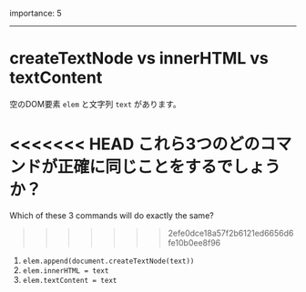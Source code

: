importance: 5

---

# createTextNode vs innerHTML vs textContent

空のDOM要素 `elem` と文字列 `text` があります。

<<<<<<< HEAD
これら3つのどのコマンドが正確に同じことをするでしょうか？
=======
Which of these 3 commands will do exactly the same?
>>>>>>> 2efe0dce18a57f2b6121ed6656d6fe10b0ee8f96

1. `elem.append(document.createTextNode(text))`
2. `elem.innerHTML = text`
3. `elem.textContent = text`
